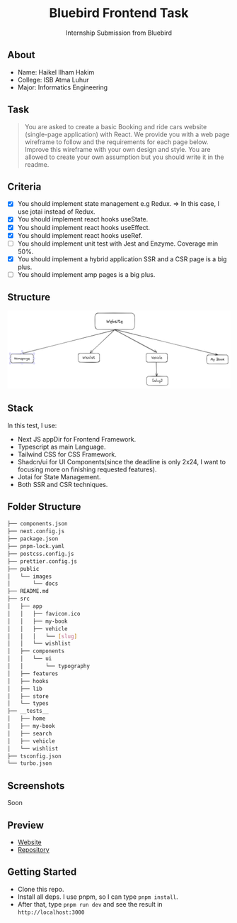 <div align="center">
  <h1>Bluebird Frontend Task</h1>
  <p>Internship Submission from Bluebird</p>
</div>

## About

- Name: Haikel Ilham Hakim
- College: ISB Atma Luhur
- Major: Informatics Engineering

## Task

> You are asked to create a basic Booking and ride cars website (single-page application) with React. We provide you with a web page wireframe to follow and the requirements for each page below. Improve this wireframe with your own design and style. You are allowed to create your own assumption but you should write it in the readme.

## Criteria

- [x] You should implement state management e.g Redux. => In this case, I use jotai instead of Redux.
- [x] You should implement react hooks useState.
- [x] You should implement react hooks useEffect.
- [x] You should implement react hooks useRef.
- [ ] You should implement unit test with Jest and Enzyme. Coverage min 50%.
- [x] You should implement a hybrid application SSR and a CSR page is a big plus.
- [ ] You should implement amp pages is a big plus.

## Structure

![structure of the website](public/images/docs/structure.png)

## Stack

In this test, I use:

- Next JS appDir for Frontend Framework.
- Typescript as main Language.
- Tailwind CSS for CSS Framework.
- Shadcn/ui for UI Components(since the deadline is only 2x24, I want to focusing more on finishing requested features).
- Jotai for State Management.
- Both SSR and CSR techniques.

## Folder Structure

```sh
├── components.json
├── next.config.js
├── package.json
├── pnpm-lock.yaml
├── postcss.config.js
├── prettier.config.js
├── public
│   └── images
│       └── docs
├── README.md
├── src
│   ├── app
│   │   ├── favicon.ico
│   │   ├── my-book
│   │   ├── vehicle
│   │   │   └── [slug]
│   │   └── wishlist
│   ├── components
│   │   └── ui
│   │       └── typography
│   ├── features
│   ├── hooks
│   ├── lib
│   ├── store
│   └── types
├── __tests__
│   ├── home
│   ├── my-book
│   ├── search
│   ├── vehicle
│   └── wishlist
├── tsconfig.json
└── turbo.json
```

## Screenshots

Soon

## Preview

- [Website](https://bluebird-frontend-task-haikelilhamhakim.vercel.app)
- [Repository](https://github.com/haikelz/Bluebird-Frontend_Task)

## Getting Started

- Clone this repo.
- Install all deps. I use pnpm, so I can type `pnpm install`.
- After that, type `pnpm run dev` and see the result in `http://localhost:3000`
